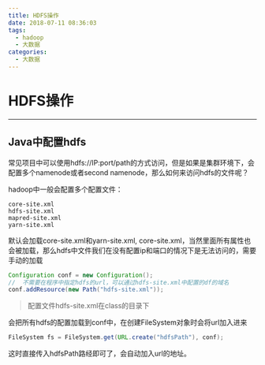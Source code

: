 ```yaml
---
title: HDFS操作
date: 2018-07-11 08:36:03
tags:
  - hadoop
  - 大数据
categories:
  - 大数据
---
```

# HDFS操作

--------------------------------------------------------------------------------

## Java中配置hdfs

常见项目中可以使用hdfs://IP:port/path的方式访问，但是如果是集群环境下，会配置多个namenode或者second namenode，那么如何来访问hdfs的文件呢？

hadoop中一般会配置多个配置文件：

```
core-site.xml
hdfs-site.xml
mapred-site.xml
yarn-site.xml
```

默认会加载core-site.xml和yarn-site.xml, core-site.xml，当然里面所有属性也会被加载，那么hdfs中文件我们在没有配置ip和端口的情况下是无法访问的，需要手动的加载

```java
Configuration conf = new Configuration();
//  不需要在程序中指定hdfs的url，可以通过hdfs-site.xml中配置的df的域名
conf.addResource(new Path("hdfs-site.xml"));
```

> 配置文件hdfs-site.xml在class的目录下

会把所有hdfs的配置加载到conf中，在创建FileSystem对象时会将url加入进来

```java
FileSystem fs = FileSystem.get(URL.create("hdfsPath"), conf);
```

这时直接传入hdfsPath路经即可了，会自动加入url的地址。
